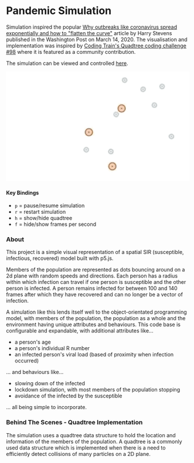 # Pandemic Simulation
Simulation inspired the popular [Why outbreaks like
coronavirus spread exponentially and how to "flatten the curve"](https://www.washingtonpost.com/graphics/2020/world/corona-simulator/)
article by Harry Stevens published in the Washington Post
on March 14, 2020. The visualisation and implementation
was inspired by [Coding Train's Quadtree coding challenge #98](https://thecodingtrain.com/CodingChallenges/098.1-quadtree.html)
where it is featured as a community contribution.

The simulation can be viewed and controlled [here](https://dansarno.github.io/p5-pandemic-simulation/).

<img src="assets/sim_gif.gif" width="500"/>

#### Key Bindings
- `p` = pause/resume simulation
- `r` = restart simulation
- `h` = show/hide quadtree
- `f` = hide/show frames per second

### About
This project is a simple visual representation of a spatial SIR
(susceptible, infectious, recovered) model built with p5.js.

Members of the population are represented as dots bouncing
around on a 2d plane with random speeds and directions.
Each person has a radius within which infection can travel if one
person is susceptible and the other person is infected. A person
remains infected for between 100 and 140 frames after which they
have recovered and can no longer be a vector of infection.

A simulation like this lends itself well to the object-orientated 
programming model, with members of the population, the population
as a whole and the environment having unique attributes
and behaviours. This code base is configurable and expandable,
with additional attributes like...
- a person's age
- a person's individual R number
- an infected person's viral load (based of proximity when infection occurred)

... and behaviours like...
- slowing down of the infected
- lockdown simulation, with most members of the population stopping
- avoidance of the infected by the susceptible

... all being simple to incorporate.


### Behind The Scenes - Quadtree Implementation
The simulation uses a quadtree data structure to hold the location
and information of the members of the population. A quadtree
is a commonly used data structure which is implemented when there
is a need to efficiently detect collisions of many particles on a
2D plane.
